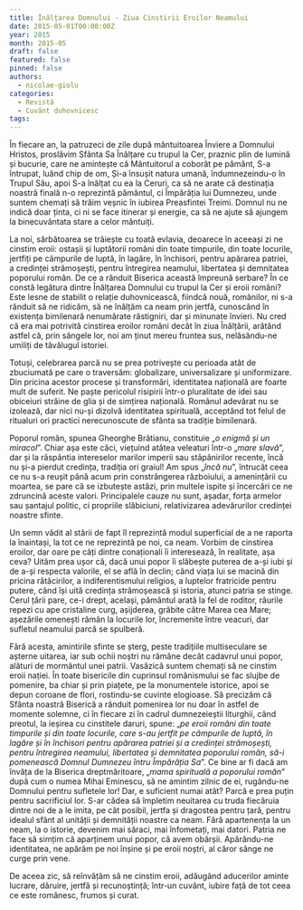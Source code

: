 ```yaml
---
title: Înălțarea Domnului - Ziua Cinstirii Eroilor Neamului
date: 2015-05-01T00:00:00Z
year: 2015
month: 2015-05
draft: false
featured: false
pinned: false
authors: 
  - nicolae-giolu
categories:
  - Revistă
  - Cuvânt duhovnicesc
tags:
---
```

În fiecare an, la patruzeci de zile după mântuitoarea Înviere a Domnului Hristos, proslăvim Sfânta Sa Înălțare cu trupul la Cer, praznic plin de lumină și bucurie, care ne amintește că Mântuitorul a coborât pe pământ, S-a întrupat, luând chip de om, Și-a însușit natura umană, îndumnezeindu-o în Trupul Său, apoi S-a înălțat cu ea la Ceruri, ca să ne arate că destinația noastră finală n-o reprezintă pământul, ci Împărăția lui Dumnezeu, unde suntem chemați să trăim veșnic în iubirea Preasfintei Treimi. Domnul nu ne indică doar ținta, ci ni se face itinerar și energie, ca să ne ajute să ajungem la binecuvântata stare a celor mântuiți. 

La noi, sărbătoarea se trăiește cu toată evlavia, deoarece în aceeași zi ne cinstim eroii: ostașii și luptătorii români din toate timpurile, din toate locurile, jertfiți pe câmpurile de luptă, în lagăre, în închisori, pentru apărarea patriei, a credinței strămoșești, pentru întregirea neamului, libertatea și demnitatea poporului român. De ce a rânduit Biserica această împreună serbare? În ce constă legătura dintre Înălțarea Domnului cu trupul la Cer și eroii români? Este lesne de stabilit o relație duhovnicească, fiindcă nouă, românilor, ni s-a rânduit să ne ridicăm, să ne înălțăm ca neam prin jertfă, cunoscând în existența bimilenară nenumărate răstigniri, dar și minunate învieri. Nu cred că era mai potrivită cinstirea eroilor români decât în ziua Înălțării, arătând astfel că, prin sângele lor, noi am ținut mereu fruntea sus, nelăsându-ne umiliți de tăvălugul istoriei. 

Totuși, celebrarea parcă nu se prea potrivește cu perioada atât de zbuciumată pe care o traversăm: globalizare, universalizare și uniformizare. Din pricina acestor procese și transformări, identitatea națională are foarte mult de suferit. Ne paște pericolul risipirii într-o pluralitate de idei sau obiceiuri străine de glia și de simțirea națională. Românul adevărat nu se izolează, dar nici nu-și dizolvă identitatea spirituală, acceptând tot felul de ritualuri ori practici nerecunoscute de sfânta sa tradiție bimilenară. 

Poporul român, spunea Gheorghe Brătianu, constituie „_o enigmă și un miracol_”. Chiar așa este căci, viețuind atâtea veleaturi într-o „_mare slavă_”, dar și la răspântia intereselor marilor imperii sau stăpânirilor recente, încă nu și-a pierdut credința, tradiția ori graiul! Am spus „_încă nu_”, întrucât ceea ce nu s-a reușit până acum prin constrângerea războiului, a amenințării cu moartea, se pare că se izbutește astăzi, prin multele ispite și încercări ce ne zdruncină aceste valori. Principalele cauze nu sunt, așadar, forța armelor sau șantajul politic, ci propriile slăbiciuni, relativizarea adevărurilor credinței noastre sfinte. 

Un semn vădit al stării de fapt îl reprezintă modul superficial de a ne raporta la înaintași, la tot ce ne reprezintă pe noi, ca neam. Vorbim de cinstirea eroilor, dar oare pe câți dintre conaționali îi interesează, în realitate, așa ceva? Uităm prea ușor că, dacă unui popor îi slăbește puterea de a-și iubi și de a-și respecta valorile, el se află în declin; când viața lui se macină din pricina rătăcirilor, a indiferentismului religios, a luptelor fratricide pentru putere, când își uită credința strămoșească și istoria, atunci patria se stinge. Cerul țării pare, ce-i drept, același, pământul arată la fel de roditor, râurile repezi cu ape cristaline curg, așijderea, grăbite către Marea cea Mare; așezările omenești rămân la locurile lor, încremenite între veacuri, dar sufletul neamului parcă se spulberă. 

Fără acesta, amintirile sfinte se șterg, peste tradițiile multiseculare se așterne uitarea, iar sub ochii noștri nu rămâne decât cadavrul unui popor, alături de mormântul unei patrii. Vasăzică suntem chemați să ne cinstim eroii nației. În toate bisericile din cuprinsul românismului se fac slujbe de pomenire, ba chiar și prin piațete, pe la monumentele istorice, apoi se depun coroane de flori, rostindu-se cuvinte elogioase. Să precizăm că Sfânta noastră
Biserică a rânduit pomenirea lor nu doar în astfel de momente solemne, ci în fiecare zi în cadrul dumnezeieștii liturghii, când preotul, la ieșirea cu cinstitele daruri, spune: „_pe eroii români din toate timpurile și din toate locurile, care s-au jertfit pe câmpurile de luptă, în lagăre și în închisori pentru apărarea patriei și a credinței strămoșești, pentru întregirea neamului, libertatea și demnitatea poporului român, să-i pomenească Domnul Dumnezeu întru Împărăția Sa_”. Ce bine ar fi dacă am învăța de la Biserica dreptmăritoare, „_mama spirituală a poporului român_” după cum o numea Mihai Eminescu, să ne amintim zilnic de ei, rugându-ne Domnului pentru sufletele lor! Dar, e suficient numai atât? Parcă e prea puțin pentru sacrificiul lor. S-ar cădea să împletim neuitarea cu truda fiecăruia dintre noi de a le imita, pe cât posibil, jertfa și dragostea pentru țară, pentru idealul sfânt al unității și demnității noastre ca neam. Fără apartenența la un neam, la o istorie, devenim mai săraci, mai înfometați, mai datori. Patria ne face să simțim că aparținem unui popor, că avem obârșii. Apărându-ne identitatea, ne apărăm pe noi înșine și pe eroii noștri, al căror sânge ne curge prin vene. 

De aceea zic, să reînvățăm să ne cinstim eroii, adăugând aducerilor aminte lucrare, dăruire, jertfă și recunoștință; într-un cuvânt, iubire față de tot ceea ce este românesc, frumos și curat.